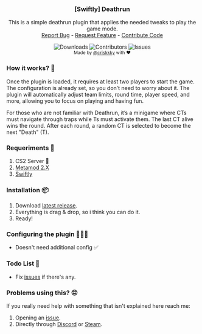   <h3 align="center">[Swiftly] Deathrun</h3>

  <p align="center">
    This is a simple deathrun plugin that applies the needed tweaks to play the game mode.
    <br/>
    <a href="https://github.com/criskkky/sw-deathrun/issues">Report Bug</a>
    -
    <a href="https://github.com/criskkky/sw-deathrun/issues">Request Feature</a>
    -
    <a href="https://github.com/criskkky/sw-deathrun/pulls">Contribute Code</a>
  </p>
</p>
  <p align="center">
  <img alt="Downloads" src="https://img.shields.io/github/downloads/criskkky/sw-deathrun/total?style=for-the-badge&color=cyan">
  <img alt="Contributors" src="https://img.shields.io/github/contributors/criskkky/sw-deathrun?color=cyan&style=for-the-badge">
  <img alt="Issues" src="https://img.shields.io/github/issues/criskkky/sw-deathrun?style=for-the-badge&color=cyan">
<br>
<sub>Made by <a href="https://github.com/criskkky" target="_blank">@criskkky</a> with ❤️</sub> 
  </p>

### How it works? 🤨
Once the plugin is loaded, it requires at least two players to start the game. The configuration is already set, so you don’t need to worry about it. The plugin will automatically adjust team limits, round time, player speed, and more, allowing you to focus on playing and having fun.

For those who are not familiar with Deathrun, it’s a minigame where CTs must navigate through traps while Ts must activate them. The last CT alive wins the round. After each round, a random CT is selected to become the next "Death" (T).

### Requeriments 📄
1. CS2 Server 🤡
2. [Metamod 2.X](https://www.sourcemm.net/downloads.php/?branch=master)
3. [Swiftly](https://github.com/swiftly-solution/swiftly/releases/latest)

### Installation 📦
1. Download [latest release](https://github.com/criskkky/sw-deathrun/releases/latest).
2. Everything is drag & drop, so i think you can do it.
3. Ready!

### Configuring the plugin 👨🏻‍💻
- Doesn't need additional config ✅

### Todo List 🎯
- Fix [issues](https://github.com/criskkky/sw-deathrun/issues) if there's any.

### Problems using this? 😔
If you really need help with something that isn't explained here reach me:
1. Opening an [issue](https://github.com/criskkky/sw-deathrun/issues).
2. Directly through [Discord](<https://discord.com/users/404372759028957231>) or [Steam](<https://steamcommunity.com/profiles/76561197971142357>).

